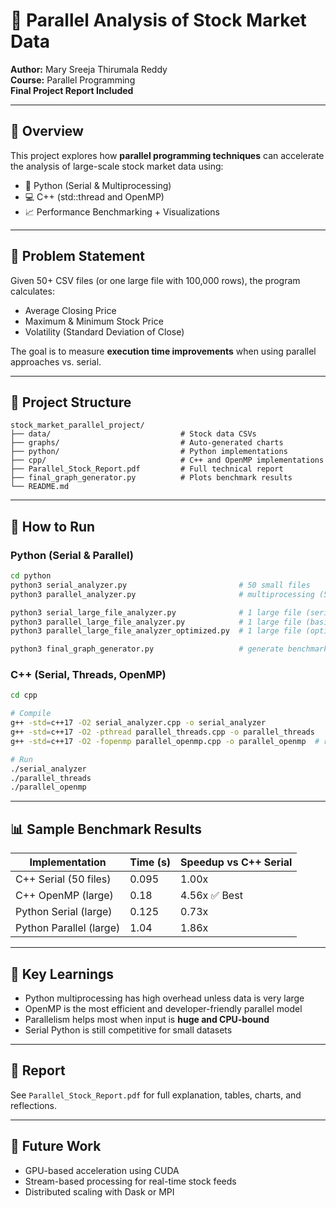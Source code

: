 
# 🧠 Parallel Analysis of Stock Market Data

**Author:** Mary Sreeja Thirumala Reddy  
**Course:** Parallel Programming  
**Final Project Report Included**

---

## 📘 Overview

This project explores how **parallel programming techniques** can accelerate the analysis of large-scale stock market data using:

- 🐍 Python (Serial & Multiprocessing)
- 💻 C++ (std::thread and OpenMP)
- 📈 Performance Benchmarking + Visualizations

---

## 🧪 Problem Statement

Given 50+ CSV files (or one large file with 100,000 rows), the program calculates:

- Average Closing Price  
- Maximum & Minimum Stock Price  
- Volatility (Standard Deviation of Close)

The goal is to measure **execution time improvements** when using parallel approaches vs. serial.

---

## 📂 Project Structure

```
stock_market_parallel_project/
├── data/                             # Stock data CSVs
├── graphs/                           # Auto-generated charts
├── python/                           # Python implementations
├── cpp/                              # C++ and OpenMP implementations
├── Parallel_Stock_Report.pdf         # Full technical report
├── final_graph_generator.py          # Plots benchmark results
└── README.md
```

---

## 🚀 How to Run

### Python (Serial & Parallel)
```bash
cd python
python3 serial_analyzer.py                         # 50 small files
python3 parallel_analyzer.py                       # multiprocessing (50 files)

python3 serial_large_file_analyzer.py              # 1 large file (serial)
python3 parallel_large_file_analyzer.py            # 1 large file (basic parallel)
python3 parallel_large_file_analyzer_optimized.py  # 1 large file (optimized chunks)

python3 final_graph_generator.py                   # generate benchmark charts
```

### C++ (Serial, Threads, OpenMP)
```bash
cd cpp

# Compile
g++ -std=c++17 -O2 serial_analyzer.cpp -o serial_analyzer
g++ -std=c++17 -O2 -pthread parallel_threads.cpp -o parallel_threads
g++ -std=c++17 -O2 -fopenmp parallel_openmp.cpp -o parallel_openmp  # requires libomp

# Run
./serial_analyzer
./parallel_threads
./parallel_openmp
```

---

## 📊 Sample Benchmark Results

| Implementation                  | Time (s) | Speedup vs C++ Serial |
|---------------------------------|----------|------------------------|
| C++ Serial (50 files)           | 0.095    | 1.00x                  |
| C++ OpenMP (large)              | 0.18     | 4.56x ✅ Best           |
| Python Serial (large)           | 0.125    | 0.73x                  |
| Python Parallel (large)         | 1.04     | 1.86x                  |

---

## 🔬 Key Learnings

- Python multiprocessing has high overhead unless data is very large
- OpenMP is the most efficient and developer-friendly parallel model
- Parallelism helps most when input is **huge and CPU-bound**
- Serial Python is still competitive for small datasets

---

## 📎 Report

See `Parallel_Stock_Report.pdf` for full explanation, tables, charts, and reflections.

---

## 🧠 Future Work

- GPU-based acceleration using CUDA
- Stream-based processing for real-time stock feeds
- Distributed scaling with Dask or MPI

